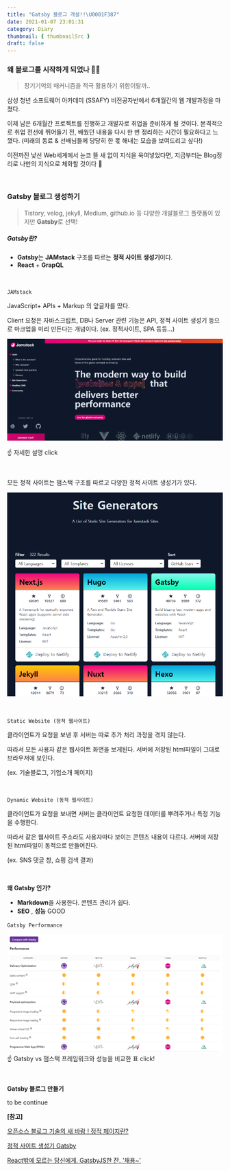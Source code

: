 ```yaml
---
title: "Gatsby 블로그 개설!!\U0001F387"
date: 2021-01-07 23:01:31
category: Diary
thumbnail: { thumbnailSrc }
draft: false
---
```


### 왜 블로그를 시작하게 되었나 🤷‍♂️

> 장기기억의 매커니즘을 적극 활용하기 위함이랄까..

삼성 청년 소프트웨어 아카데미 (SSAFY) 비전공자반에서 6개월간의 웹 개발과정을 마쳤다.

이제 남은 6개월간 프로젝트를 진행하고 개발자로 취업을 준비하게 될 것이다. 본격적으로 취업 전선에 뛰어들기 전, 배웠던 내용을 다시 한 번 정리하는 시간이 필요하다고 느꼈다.  (미래의 동료 & 선배님들께 당당히 한 몫 해내는 모습을 보여드리고 싶다!)

이전까진 낯선 Web세계에서 눈코 뜰 새 없이 지식을 욱여넣었다면, 지금부터는 Blog정리로 나만의 지식으로 체화할 것이다 🦾

<br>

### Gatsby 블로그 생성하기

> Tistory, velog, jekyll, Medium, github.io 등 다양한 개발블로그 플랫폼이 있지만 **Gatsby**로 선택!

##### Gatsby란?

- **Gatsby**는 **JAMstack** 구조를 따르는 **정적 사이트 생성기**이다. 
- **React** + **GrapQL**

<br>

`JAMstack` 

JavaScript+ APIs + Markup 의 앞글자를 땄다. 

Client 요청은 자바스크립트, DB나 Server 관련 기능은 API, 정적 사이트 생성기 등으로 마크업을 미리 만든다는 개념이다.  (ex. 정적사이트, SPA 등등...)

[![](./images/image-20210123004927097.png)](https://jamstack.org/)

☝ 자세한 설명 click

<br>

모든 정적 사이트는 잼스택 구조를 따르고 다양한 정적 사이트 생성기가 있다.

![](./images/image-20210123005306844.png)

<br>

`Static Website (정적 웹사이트)` 

클라이언트가 요청을 보낸 후 서버는 따로 추가 처리 과정을 겪지 않는다. 

따라서 모든 사용자 같은 웹사이트 화면을 보게된다. 서버에 저장된 html파일이 그대로 브라우저에 보인다. 

(ex. 기술블로그, 기업소개 페이지)

<br>

`Dynamic Website (동적 웹사이트)` 

클라이언트가 요청을 보내면 서버는 클라이언트 요청한 데이터를 뿌려주거나 특정 기능을 수행한다. 

따라서 같은 웹사이트 주소라도 사용자마다 보이는 콘텐츠 내용이 다르다. 서버에 저장된 html파일이 동적으로 만들어진다. 

(ex. SNS 댓글 창, 쇼핑 검색 결과)

<br>

**왜 Gatsby 인가?**

- **Markdown**을 사용한다. 콘텐츠 관리가 쉽다.
- **SEO** , **성능** GOOD

`Gatsby Performance`

[![](./images/image-20210123012545911.png)](https://www.gatsbyjs.com/features/jamstack/)☝ Gatsby vs 잼스택 프레임워크와 성능을 비교한 표 click! 

<br>

**Gatsby 블로그 만들기**

to be continue



**[참고]** 

[오픈소스 블로그 기술의 새 바람 ! 정적 페이지란?](https://blog.lgcns.com/2336)

[정적 사이트 생성기  Gatsby](https://blog.outsider.ne.kr/1426)

[React밖에 모르는 당신에게. GatsbyJS한 잔, '채용~'](https://blog.banksalad.com/tech/build-a-website-with-gatsby/)

